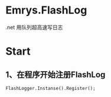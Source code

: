 # Emrys.FlashLog
.net 用队列超高速写日志

# Start
## 1、在程序开始注册FlashLog

```
FlashLogger.Instanse().Register();
```
